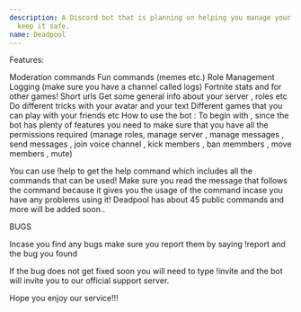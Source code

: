 ```yaml
---
description: A Discord bot that is planning on helping you manage your Discord server and
  keep it safe.
name: Deadpool
---
```


Features:

Moderation commands
Fun commands (memes etc.)
Role Management
Logging (make sure you have a channel called logs)
Fortnite stats and for other games!
Short urls
Get some general info about your server , roles etc
Do different tricks with your avatar and your text
Different games that you can play with your friends
etc
How to use the bot : To begin with , since the bot has plenty of features you need to make sure that you have all the permissions required (manage roles, manage server , manage messages , send messages , join voice channel , kick members , ban memmbers , move members , mute)

You can use !help to get the help command which includes all the commands that can be used! Make sure you read the message that follows the command because it gives you the usage of the command incase you have any problems using it! Deadpool has about 45 public commands and more will be added soon..

BUGS

Incase you find any bugs make sure you report them by saying !report and the bug you found

If the bug does not get fixed soon you will need to type !invite and the bot will invite you to our official support server.

Hope you enjoy our service!!!
